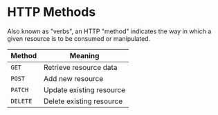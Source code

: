 # HTTP Methods

Also known as "verbs", an HTTP "method" indicates the way in which
a given resource is to be consumed or manipulated.

|Method|Meaning|
|------|-------|
|`GET`|Retrieve resource data|    
|`POST`|Add new resource|    
|`PATCH`|Update existing resource|    
|`DELETE`|Delete existing resource|
